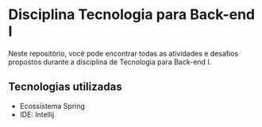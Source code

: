 # Disciplina Tecnologia para Back-end I

Neste repositório, você pode encontrar todas as atividades e desafios propostos durante a disciplina de Tecnologia para Back-end I.

## Tecnologias utilizadas 

- Ecossistema Spring
- IDE: Intellij
